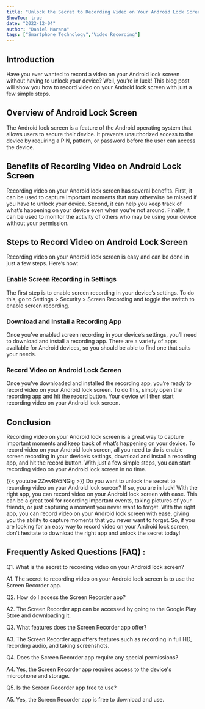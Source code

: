 ```yaml
---
title: "Unlock the Secret to Recording Video on Your Android Lock Screen!"
ShowToc: true 
date: "2022-12-04"
author: "Daniel Marana" 
tags: ["Smartphone Technology","Video Recording"]
---
```

## Introduction

Have you ever wanted to record a video on your Android lock screen without having to unlock your device? Well, you’re in luck! This blog post will show you how to record video on your Android lock screen with just a few simple steps.

## Overview of Android Lock Screen

The Android lock screen is a feature of the Android operating system that allows users to secure their device. It prevents unauthorized access to the device by requiring a PIN, pattern, or password before the user can access the device.

## Benefits of Recording Video on Android Lock Screen

Recording video on your Android lock screen has several benefits. First, it can be used to capture important moments that may otherwise be missed if you have to unlock your device. Second, it can help you keep track of what’s happening on your device even when you’re not around. Finally, it can be used to monitor the activity of others who may be using your device without your permission.

## Steps to Record Video on Android Lock Screen

Recording video on your Android lock screen is easy and can be done in just a few steps. Here’s how:

### Enable Screen Recording in Settings

The first step is to enable screen recording in your device’s settings. To do this, go to Settings > Security > Screen Recording and toggle the switch to enable screen recording.

### Download and Install a Recording App

Once you’ve enabled screen recording in your device’s settings, you’ll need to download and install a recording app. There are a variety of apps available for Android devices, so you should be able to find one that suits your needs.

### Record Video on Android Lock Screen

Once you’ve downloaded and installed the recording app, you’re ready to record video on your Android lock screen. To do this, simply open the recording app and hit the record button. Your device will then start recording video on your Android lock screen.

## Conclusion

Recording video on your Android lock screen is a great way to capture important moments and keep track of what’s happening on your device. To record video on your Android lock screen, all you need to do is enable screen recording in your device’s settings, download and install a recording app, and hit the record button. With just a few simple steps, you can start recording video on your Android lock screen in no time.

{{< youtube 2ZwvRA5NGig >}} 
Do you want to unlock the secret to recording video on your Android lock screen? If so, you are in luck! With the right app, you can record video on your Android lock screen with ease. This can be a great tool for recording important events, taking pictures of your friends, or just capturing a moment you never want to forget. With the right app, you can record video on your Android lock screen with ease, giving you the ability to capture moments that you never want to forget. So, if you are looking for an easy way to record video on your Android lock screen, don't hesitate to download the right app and unlock the secret today!

## Frequently Asked Questions (FAQ) :
Q1. What is the secret to recording video on your Android lock screen?

A1. The secret to recording video on your Android lock screen is to use the Screen Recorder app.

Q2. How do I access the Screen Recorder app?

A2. The Screen Recorder app can be accessed by going to the Google Play Store and downloading it.

Q3. What features does the Screen Recorder app offer?

A3. The Screen Recorder app offers features such as recording in full HD, recording audio, and taking screenshots.

Q4. Does the Screen Recorder app require any special permissions?

A4. Yes, the Screen Recorder app requires access to the device's microphone and storage.

Q5. Is the Screen Recorder app free to use?

A5. Yes, the Screen Recorder app is free to download and use.


